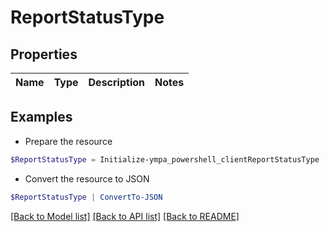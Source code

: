 # ReportStatusType
## Properties

Name | Type | Description | Notes
------------ | ------------- | ------------- | -------------

## Examples

- Prepare the resource
```powershell
$ReportStatusType = Initialize-ympa_powershell_clientReportStatusType 
```

- Convert the resource to JSON
```powershell
$ReportStatusType | ConvertTo-JSON
```

[[Back to Model list]](../README.md#documentation-for-models) [[Back to API list]](../README.md#documentation-for-api-endpoints) [[Back to README]](../README.md)

